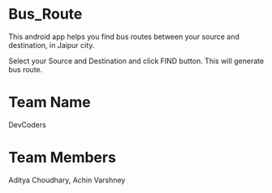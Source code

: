 Bus_Route
=========
This android app helps you find bus routes between your source and destination, in Jaipur city.

Select your Source and Destination and click FIND button.
This will generate bus route.

Team Name
=========
DevCoders

Team Members
===========
Aditya Choudhary,
Achin Varshney
